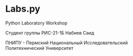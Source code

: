 # Labs.py
Python Laboratory Workshop

Студент группы РИС-21-1Б Набиев Саид

ПНИПУ - Пермский Национальный Исследовательский Политехнический Университет

